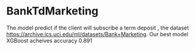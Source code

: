 # BankTdMarketing
 
The model predict if the client will subscribe a term deposit , the dataset https://archive.ics.uci.edu/ml/datasets/Bank+Marketing.
Our best model XGBoost acheives accuracy 0.891 
